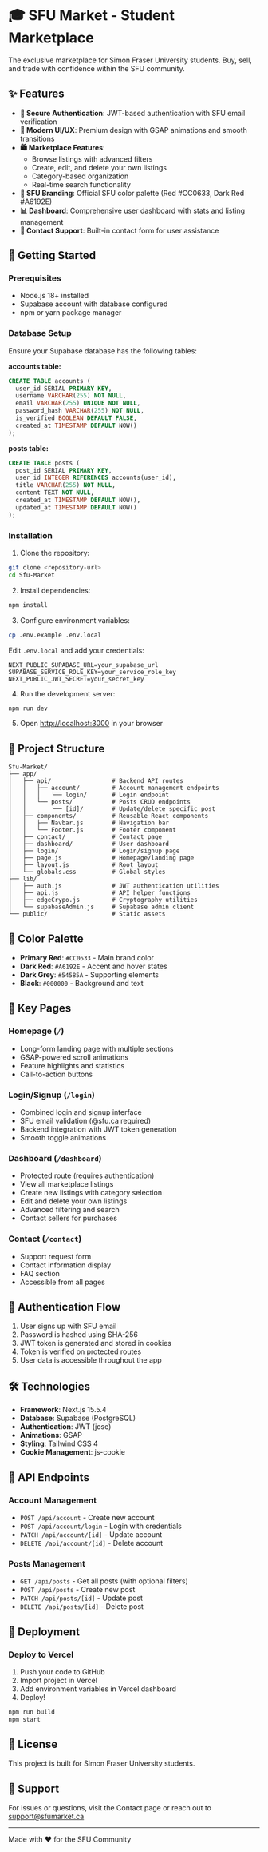 # 🎓 SFU Market - Student Marketplace

The exclusive marketplace for Simon Fraser University students. Buy, sell, and trade with confidence within the SFU community.

## ✨ Features

- **🔐 Secure Authentication**: JWT-based authentication with SFU email verification
- **📱 Modern UI/UX**: Premium design with GSAP animations and smooth transitions
- **🛍️ Marketplace Features**:
  - Browse listings with advanced filters
  - Create, edit, and delete your own listings
  - Category-based organization
  - Real-time search functionality
- **🎨 SFU Branding**: Official SFU color palette (Red #CC0633, Dark Red #A6192E)
- **📊 Dashboard**: Comprehensive user dashboard with stats and listing management
- **💬 Contact Support**: Built-in contact form for user assistance

## 🚀 Getting Started

### Prerequisites

- Node.js 18+ installed
- Supabase account with database configured
- npm or yarn package manager

### Database Setup

Ensure your Supabase database has the following tables:

**accounts table:**
```sql
CREATE TABLE accounts (
  user_id SERIAL PRIMARY KEY,
  username VARCHAR(255) NOT NULL,
  email VARCHAR(255) UNIQUE NOT NULL,
  password_hash VARCHAR(255) NOT NULL,
  is_verified BOOLEAN DEFAULT FALSE,
  created_at TIMESTAMP DEFAULT NOW()
);
```

**posts table:**
```sql
CREATE TABLE posts (
  post_id SERIAL PRIMARY KEY,
  user_id INTEGER REFERENCES accounts(user_id),
  title VARCHAR(255) NOT NULL,
  content TEXT NOT NULL,
  created_at TIMESTAMP DEFAULT NOW(),
  updated_at TIMESTAMP DEFAULT NOW()
);
```

### Installation

1. Clone the repository:
```bash
git clone <repository-url>
cd Sfu-Market
```

2. Install dependencies:
```bash
npm install
```

3. Configure environment variables:
```bash
cp .env.example .env.local
```

Edit `.env.local` and add your credentials:
```env
NEXT_PUBLIC_SUPABASE_URL=your_supabase_url
SUPABASE_SERVICE_ROLE_KEY=your_service_role_key
NEXT_PUBLIC_JWT_SECRET=your_secret_key
```

4. Run the development server:
```bash
npm run dev
```

5. Open [http://localhost:3000](http://localhost:3000) in your browser

## 📁 Project Structure

```
Sfu-Market/
├── app/
│   ├── api/                 # Backend API routes
│   │   ├── account/         # Account management endpoints
│   │   │   └── login/       # Login endpoint
│   │   └── posts/           # Posts CRUD endpoints
│   │       └── [id]/        # Update/delete specific post
│   ├── components/          # Reusable React components
│   │   ├── Navbar.js        # Navigation bar
│   │   └── Footer.js        # Footer component
│   ├── contact/             # Contact page
│   ├── dashboard/           # User dashboard
│   ├── login/               # Login/signup page
│   ├── page.js              # Homepage/landing page
│   ├── layout.js            # Root layout
│   └── globals.css          # Global styles
├── lib/
│   ├── auth.js              # JWT authentication utilities
│   ├── api.js               # API helper functions
│   ├── edgeCrypo.js         # Cryptography utilities
│   └── supabaseAdmin.js     # Supabase admin client
└── public/                  # Static assets
```

## 🎨 Color Palette

- **Primary Red**: `#CC0633` - Main brand color
- **Dark Red**: `#A6192E` - Accent and hover states
- **Dark Grey**: `#54585A` - Supporting elements
- **Black**: `#000000` - Background and text

## 🔑 Key Pages

### Homepage (`/`)
- Long-form landing page with multiple sections
- GSAP-powered scroll animations
- Feature highlights and statistics
- Call-to-action buttons

### Login/Signup (`/login`)
- Combined login and signup interface
- SFU email validation (@sfu.ca required)
- Backend integration with JWT token generation
- Smooth toggle animations

### Dashboard (`/dashboard`)
- Protected route (requires authentication)
- View all marketplace listings
- Create new listings with category selection
- Edit and delete your own listings
- Advanced filtering and search
- Contact sellers for purchases

### Contact (`/contact`)
- Support request form
- Contact information display
- FAQ section
- Accessible from all pages

## 🔐 Authentication Flow

1. User signs up with SFU email
2. Password is hashed using SHA-256
3. JWT token is generated and stored in cookies
4. Token is verified on protected routes
5. User data is accessible throughout the app

## 🛠️ Technologies

- **Framework**: Next.js 15.5.4
- **Database**: Supabase (PostgreSQL)
- **Authentication**: JWT (jose)
- **Animations**: GSAP
- **Styling**: Tailwind CSS 4
- **Cookie Management**: js-cookie

## 📝 API Endpoints

### Account Management
- `POST /api/account` - Create new account
- `POST /api/account/login` - Login with credentials
- `PATCH /api/account/[id]` - Update account
- `DELETE /api/account/[id]` - Delete account

### Posts Management
- `GET /api/posts` - Get all posts (with optional filters)
- `POST /api/posts` - Create new post
- `PATCH /api/posts/[id]` - Update post
- `DELETE /api/posts/[id]` - Delete post

## 🚢 Deployment

### Deploy to Vercel

1. Push your code to GitHub
2. Import project in Vercel
3. Add environment variables in Vercel dashboard
4. Deploy!

```bash
npm run build
npm start
```

## 📄 License

This project is built for Simon Fraser University students.

## 🤝 Support

For issues or questions, visit the Contact page or reach out to support@sfumarket.ca

---

Made with ❤️ for the SFU Community
